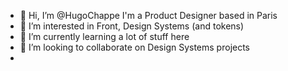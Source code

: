 - 👋 Hi, I’m @HugoChappe I'm a Product Designer based in Paris
- 👀 I’m interested in Front, Design Systems (and tokens)
- 🌱 I’m currently learning a lot of stuff here
- 💞️ I’m looking to collaborate on Design Systems projects
-

<!---
HugoChappe/HugoChappe is a ✨ special ✨ repository because its `README.md` (this file) appears on your GitHub profile.
You can click the Preview link to take a look at your changes.
--->
